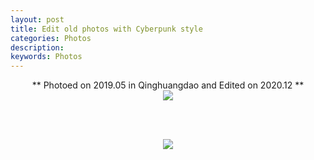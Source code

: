 ```yaml
---
layout: post
title: Edit old photos with Cyberpunk style
categories: Photos
description: 
keywords: Photos
---
```

<div align="center">
  ** Photoed on 2019.05 in Qinghuangdao and Edited on 2020.12 **
</div>
<div align="center">
   <img src="https://ruifmaxx.github.io/images/qinghuangdao/A.jpg" style="zoom:100%" />

   <br/><br />

   <img src="https://ruifmaxx.github.io/images/qinghuangdao/B.jpg" style="zoom:100%" />
</div>







